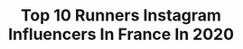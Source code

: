 ---
title: Top 10 Runners Instagram Influencers In France In 2020
description: >-
  Find top runners Instagram influencers in France in 2020. Most popular hashtags: #running #sport #instarunfrance #training.
platform: Instagram
profiles:
  - username: "math_uwg"
    fullname: >-
      ᴍᴀᴛʜ
    location: "France"
    followers: 24351
    engagement: 1568
    commentsToLikes: 0.071478
    id: ck8t61e7zbw8l0j78wod41y9o
    verified: false
    hashtags: "#streetstyle, #stayhome, #babyshower, #monamour"
  - username: "nico_dream"
    fullname: >-
      🇫🇷 Nicolas Paris Swim Bike Run
    location: "France"
    followers: 14300
    engagement: 692
    commentsToLikes: 0.122240
    id: ck6ty5sqj1ujt0j71jcb7r42j
    verified: false
    hashtags: "#annulation, #runitfast, #salledesport, #active"
  - username: "racazana_"
    fullname: >-
      Naïs RACASAN✨
    location: "France"
    followers: 10079
    engagement: 2145
    commentsToLikes: 0.001273
    id: ck6tyyasc6k3l0j716pkemed1
    verified: false
    hashtags: "#asicseurope, #vent, #av, #jusquauxfesses"
  - username: "georgia_dsmith"
    fullname: >-
      G E O R G I A
    location: "France"
    followers: 2753
    engagement: 1909
    commentsToLikes: 0.048046
    id: ck6tv0s47jj0x0j71n7i5z5o9
    verified: false
    hashtags: "#parisianthings, #moulinrouge, #parisfashionweek2020"
  - username: "mimmikotka"
    fullname: >-
      Mimmi Kotka
    location: "France"
    followers: 32819
    engagement: 631
    commentsToLikes: 0.011455
    id: ck0tzk96kqluu0i19as6l9s7p
    verified: false
    hashtags: "#earthplantfood, #trainathome, #julboathlete, #foragedfood"
  - username: "nomadtrailer"
    fullname: >-
      ℕ𝕠𝕞𝕒𝕕 𝕋𝕣𝕒𝕚𝕝𝕖𝕣
    location: "France"
    followers: 19325
    engagement: 656
    commentsToLikes: 0.010468
    id: ck8t7qj8mhnpo0j7860vqks2b
    verified: false
    hashtags: "#cycling, #goat, #nightrun, #covid"
  - username: "katieschide"
    fullname: >-
      Katie Schide
    location: "France"
    followers: 8955
    engagement: 878
    commentsToLikes: 0.014649
    id: ck0vwo968urrf0i19u7gdxe69
    verified: false
    hashtags: "#momthemayor, #crosscountry, #runforbees, #xc"
  - username: "bellaboonsang"
    fullname: >-
      Thanatchaphon Boonsang
    location: "France"
    followers: 32878
    engagement: 437
    commentsToLikes: 0.010860
    id: ck55m4muo37qk0i114jur58o5
    verified: false
    hashtags: "#fullfrontalmascara, #myforevervalentines, #callmeklosetgirl, #hiddentreasure"
  - username: "victor_crouin"
    fullname: >-
      Victor Crouin
    location: "France"
    followers: 2612
    engagement: 1889
    commentsToLikes: 0.028352
    id: ck5zz7k1gb8870i146wcp2pk0
    verified: false
    hashtags: "#defendingchampions, #touristlife, #gr20, #randonneursdudimanche"
  - username: "fabienpalcau"
    fullname: >-
      Fabien Palcau
    location: "France"
    followers: 9935
    engagement: 1732
    commentsToLikes: 0.006449
    id: ck55kljgtzlgx0i115thphq1s
    verified: false
    hashtags: "#training, #hardwork, #seenonmyrun, #vaporfly"
---